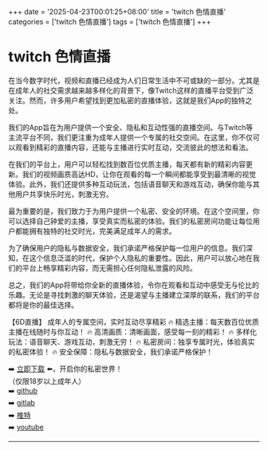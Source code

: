+++
date = '2025-04-23T00:01:25+08:00'
title = 'twitch 色情直播'
categories = ['twitch 色情直播']
tags = ['twitch 色情直播']
+++

# twitch 色情直播

在当今数字时代，视频和直播已经成为人们日常生活中不可或缺的一部分。尤其是在成年人的社交需求越来越多样化的背景下，像Twitch这样的直播平台受到广泛关注。然而，许多用户希望找到更加私密的直播体验，这就是我们App的独特之处。

我们的App旨在为用户提供一个安全、隐私和互动性强的直播空间。与Twitch等主流平台不同，我们更注重为成年人提供一个专属的社交空间。在这里，你不仅可以观看到精彩的直播内容，还能与主播进行实时互动，交流彼此的想法和看法。

在我们的平台上，用户可以轻松找到数百位优质主播，每天都有新的精彩内容更新。我们的视频画质高达HD，让你在观看的每一个瞬间都能享受到最清晰的视觉体验。此外，我们还提供多种互动玩法，包括语音聊天和游戏互动，确保你能与其他用户共享快乐时光，刺激无穷。

最为重要的是，我们致力于为用户提供一个私密、安全的环境。在这个空间里，你可以选择自己钟爱的主播，享受真实而私密的体验。我们的私密房间功能让每位用户都能拥有独特的社交时光，完美满足成年人的需求。

为了确保用户的隐私与数据安全，我们承诺严格保护每一位用户的信息。我们深知，在这个信息泛滥的时代，保护个人隐私的重要性。因此，用户可以放心地在我们的平台上畅享精彩内容，而无需担心任何隐私泄露的风险。

总之，我们的App将带给你全新的直播体验，令你在观看和互动中感受无与伦比的乐趣。无论是寻找刺激的聊天体验，还是渴望与主播建立深厚的联系，我们的平台都将是你的最佳选择。

【6D直播】
成年人的专属空间，实时互动尽享精彩
🔥 精选主播：每天数百位优质主播在线随时与你互动！
🔥 高清画质：清晰画面，感受每一刻的精彩！
🔥 多样化玩法：语音聊天、游戏互动，刺激无穷！
🔥 私密房间：独享专属时光，体验真实的私密体验！
🔥 安全保障：隐私与数据安全，我们承诺严格保护！

➡️ [立即下载](https://down123.s3.ap-east-1.amazonaws.com/down/down.html?channelCode=blog) ⬅️，开启你的私密世界！  
（仅限18岁以上成年人）  
➡️ [github](https://aldult-live.github.io/)  
➡️ [gitlab](https://seo-09598d.gitlab.io/)  
➡️ [推特](https://x.com/wegame33)  
➡️ [youtube](https://www.youtube.com/@6Dlive)  

---
